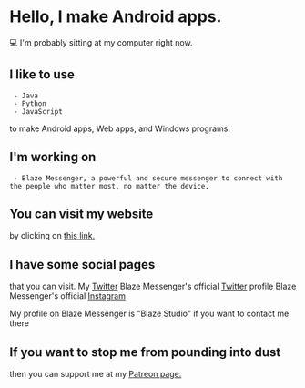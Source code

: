 # Hello, I make Android apps.
💻 I'm probably sitting at my computer right now.

## I like to use

     - Java
     - Python
     - JavaScript
    
to make Android apps, Web apps, and Windows programs.

## I'm working on

     - Blaze Messenger, a powerful and secure messenger to connect with the people who matter most, no matter the device.

## You can visit my website

by clicking on [this link.](https://www.roblokaz.wixsite.com/blazemessenger)

## I have some social pages

that you can visit.
My [Twitter](https://www.twitter.com/NetworkGalaxies)
Blaze Messenger's official [Twitter](https://www.twitter.com/blazemsg) profile
Blaze Messenger's official [Instagram](https://www.instagram.com/blazemsg)

My profile on Blaze Messenger is "Blaze Studio" if you want to contact me there

## If you want to stop me from pounding into dust

then you can support me at my [Patreon page.](https://www.patreon.com/blazemessenger)
